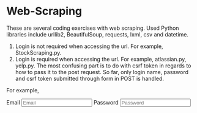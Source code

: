 # Web-Scraping
These are several coding exercises with web scraping. Used Python libraries include urllib2, BeautifulSoup, requests, lxml, csv and datetime.

1. Login is not required when accessing the url. For example, StockScraping.py.
2. Login is required when accessing the url. For example, atlassian.py, yelp.py. The most confusing part is to do with csrf token in regards to how to pass it to the post request. So far, only login name, password and csrf token submitted through form in POST is handled.

For example,

 
<form action="/login" class="yform" id="ajax-login" method="POST">
        <input     type="hidden"    name="csrftok"    class="csrftok" value="cc0e797ca9b2659794c029e74c2ca81799f06e61e21fa7e412ca3a5643ef778f">
                <label class="placeholder-sub">Email</label>
                <input id="email" name="email" placeholder="Email" required="required" type="email" value="">
                <label class="placeholder-sub">Password</label>
                <input id="password" name="password" placeholder="Password" required="required" type="password" value="">
               
</form>
 
